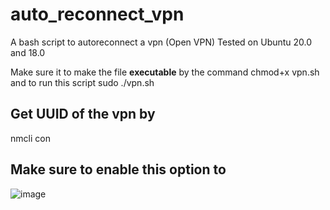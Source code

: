# auto_reconnect_vpn
A bash script to autoreconnect a vpn (Open VPN) 
Tested on Ubuntu 20.0 and 18.0

Make sure it to make the file **executable** by the command chmod+x vpn.sh and  to run this script sudo ./vpn.sh

##  Get **UUID of the vpn** by

nmcli con

## Make sure to enable this option to
![image](https://user-images.githubusercontent.com/65675242/190851777-7e61edb7-09b4-4fc6-a9d8-9317269a5b8e.png)
